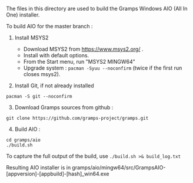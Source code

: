 The files in this directory are used to build the Gramps Windows AIO (All In One) installer.

To build AIO for the master branch :

1. Install MSYS2
    * Download MSYS2 from <https://www.msys2.org/> .
    * Install with default options. 
    * From the Start menu, run "MSYS2 MINGW64"
    * Upgrade system : ` pacman -Syuu --noconfirm `  (twice if the first run closes msys2).

2. Install Git, if not already installed
```
pacman -S git --noconfirm
```

3. Download Gramps sources from github :

```
git clone https://github.com/gramps-project/gramps.git
```

4. Build AIO :

```
cd gramps/aio
./build.sh
```
To capture the full output of the build, use `./build.sh >& build_log.txt`

Resulting AIO installer is in gramps/aio/mingw64/src/GrampsAIO-[appversion]-[appbuild]-[hash]_win64.exe
